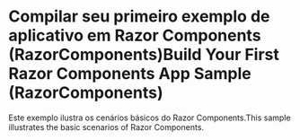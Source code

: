 # <a name="build-your-first-razor-components-app-sample-razorcomponents"></a><span data-ttu-id="94ce3-101">Compilar seu primeiro exemplo de aplicativo em Razor Components (RazorComponents)</span><span class="sxs-lookup"><span data-stu-id="94ce3-101">Build Your First Razor Components App Sample (RazorComponents)</span></span>

<span data-ttu-id="94ce3-102">Este exemplo ilustra os cenários básicos do Razor Components.</span><span class="sxs-lookup"><span data-stu-id="94ce3-102">This sample illustrates the basic scenarios of Razor Components.</span></span>
